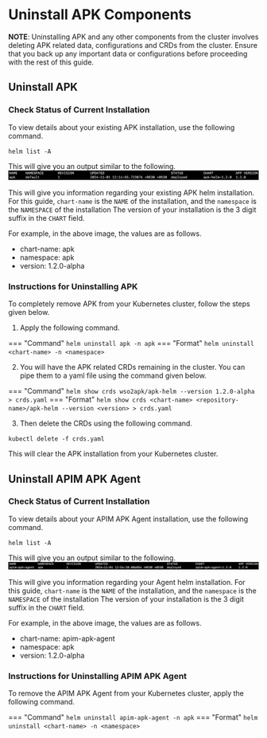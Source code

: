 # Uninstall APK Components

**NOTE**: Uninstalling APK and any other components from the cluster involves deleting APK related data, configurations and CRDs from the cluster. Ensure that you back up any important data or configurations before proceeding with the rest of this guide.

## Uninstall APK

### Check Status of Current Installation

To view details about your existing APK installation, use the following command.

```
helm list -A
```

This will give you an output similar to the following.
[![Helm List Output](../assets/img/setup/apk-helm-list-output.png)](../assets/img/setup/apk-helm-list-output.png)

This will give you information regarding your existing APK helm installation. 
For this guide, `chart-name` is the `NAME` of the installation, and the `namespace` is the `NAMESPACE` of the installation
The version of your installation is the 3 digit suffix in the `CHART` field.

For example, in the above image, the values are as follows.

- chart-name: apk
- namespace: apk
- version: 1.2.0-alpha

### Instructions for Uninstalling APK

To completely remove APK from your Kubernetes cluster, follow the steps given below.

1. Apply the following command.

=== "Command"
     ```
     helm uninstall apk -n apk
     ```
=== "Format"
     ```
     helm uninstall <chart-name> -n <namespace>
     ```

2. You will have the APK related CRDs remaining in the cluster. You can pipe them to a yaml file using the command given below.

=== "Command"
     ```
     helm show crds wso2apk/apk-helm --version 1.2.0-alpha > crds.yaml
     ```
=== "Format"
     ```
     helm show crds <chart-name> <repository-name>/apk-helm --version <version> > crds.yaml
     ```

3. Then delete the CRDs using the following command.

```
kubectl delete -f crds.yaml
```

This will clear the APK installation from your Kubernetes cluster.

## Uninstall APIM APK Agent

### Check Status of Current Installation

To view details about your APIM APK Agent installation, use the following command.

```
helm list -A
```

This will give you an output similar to the following.
[![Helm List Output](../assets/img/setup/apim-apk-agent-helm-list-output.png)](../assets/img/setup/apim-apk-agent-helm-list-output.png)

This will give you information regarding your Agent helm installation. 
For this guide, `chart-name` is the `NAME` of the installation, and the `namespace` is the `NAMESPACE` of the installation
The version of your installation is the 3 digit suffix in the `CHART` field.

For example, in the above image, the values are as follows.

- chart-name: apim-apk-agent
- namespace: apk
- version: 1.2.0-alpha

### Instructions for Uninstalling APIM APK Agent

To remove the APIM APK Agent from your Kubernetes cluster, apply the following command.

=== "Command"
     ```
     helm uninstall apim-apk-agent -n apk
     ```
=== "Format"
     ```
     helm uninstall <chart-name> -n <namespace>
     ```
